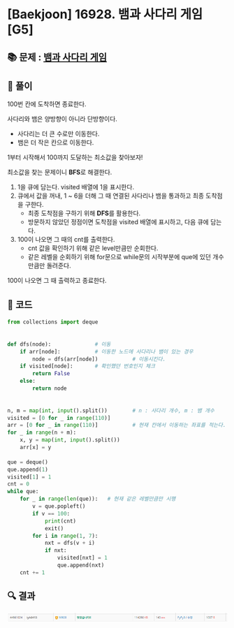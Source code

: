 # [Baekjoon] 16928. 뱀과 사다리 게임 [G5]

## 📚 문제 : [뱀과 사다리 게임](https://www.acmicpc.net/problem/16928)

## 📖 풀이

100번 칸에 도착하면 종료한다.

사다리와 뱀은 양방향이 아니라 단방향이다. 

- 사다리는 더 큰 수로만 이동한다. 
- 뱀은 더 작은 칸으로 이동한다.

1부터 시작해서 100까지 도달하는 최소값을 찾아보자!

최소값을 찾는 문제이니 **BFS**로 해결한다.

1. 1을 큐에 담는다. visited 배열에 1을 표시한다.
2. 큐에서 값을 꺼내, 1 ~ 6을 더해 그 때 연결된 사다리나 뱀을 통과하고 최종 도착점을 구한다.
   - 최종 도착점을 구하기 위해 **DFS**를 활용한다.
   - 방문하지 않았던 정점이면 도착점을 visited 배열에 표시하고, 다음 큐에 담는다.
3. 100이 나오면 그 때의 cnt를 출력한다.
   - cnt 값을 확인하기 위해 같은 level만큼만 순회한다.
   - 같은 레벨을 순회하기 위해 for문으로 while문의 시작부분에 que에 있던 개수 만큼만 돌려준다.

100이 나오면 그 때 출력하고 종료한다.

## 📒 코드

```python
from collections import deque


def dfs(node):              # 이동
    if arr[node]:           # 이동한 노드에 사다리나 뱀이 있는 경우
        node = dfs(arr[node])           # 이동시킨다.
    if visited[node]:       # 확인했던 번호인지 체크
        return False
    else:
        return node


n, m = map(int, input().split())        # n : 사다리 개수, m : 뱀 개수
visited = [0 for _ in range(110)]
arr = [0 for _ in range(110)]           # 현재 칸에서 이동하는 좌표를 적는다. 없는 경우는 0
for _ in range(n + m):
    x, y = map(int, input().split())
    arr[x] = y

que = deque()
que.append(1)
visited[1] = 1
cnt = 0
while que:
    for _ in range(len(que)):   # 현재 같은 레벨만큼만 시행
        v = que.popleft()
        if v == 100:
            print(cnt)
            exit()
        for i in range(1, 7):
            nxt = dfs(v + i)
            if nxt:
                visited[nxt] = 1
                que.append(nxt)
    cnt += 1
```

## 🔍 결과

![image-20220624200952541](README.assets/image-20220624200952541.png)